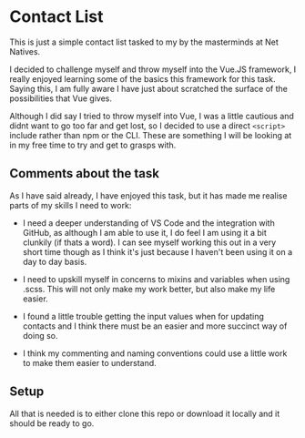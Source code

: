 # Contact List

This is just a simple contact list tasked to my by the masterminds at Net Natives.

I decided to challenge myself and throw myself into the Vue.JS framework, I really enjoyed learning some of the basics this framework for this task. Saying this, I am fully aware I have just about scratched the surface of the possibilities that Vue gives.

Although I did say I tried to throw myself into Vue, I was a little cautious and didnt want to go too far and get lost, so I decided to use a direct `<script>` include rather than npm or the CLI. These are something I will be looking at in my free time to try and get to grasps with.

## Comments about the task

As I have said already, I have enjoyed this task, but it has made me realise parts of my skills I need to work:

- I need a deeper understanding of VS Code and the integration with GitHub, as although I am able to use it, I do feel I am using it a bit clunkily (if thats a word). I can see myself working this out in a very short time though as I think it's just because I haven't been using it on a day to day basis.

- I need to upskill myself in concerns to mixins and variables when using .scss. This will not only make my work better, but also make my life easier.

* I found a little trouble getting the input values when for updating contacts and I think there must be an easier and more succinct way of doing so.

* I think my commenting and naming conventions could use a little work to make them easier to understand.

## Setup

All that is needed is to either clone this repo or download it locally and it should be ready to go.
